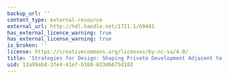 ```yaml
---
backup_url: ''
content_type: external-resource
external_url: http://hdl.handle.net/1721.1/69441
has_external_licence_warning: true
has_external_license_warning: true
is_broken: ''
license: https://creativecommons.org/licenses/by-nc-sa/4.0/
title: 'Strategies for Design: Shaping Private Development Adjacent to Transit Stations'
uid: 13a99abd-3fe4-41e7-b168-633d6675d183
---
```

